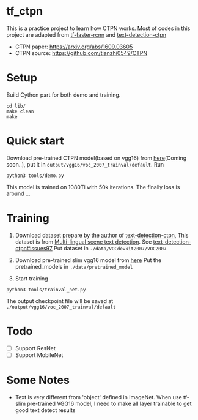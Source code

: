 # tf_ctpn

This is a practice project to learn how CTPN works. Most of codes in this project are adapted from
[tf-faster-rcnn](https://github.com/endernewton/tf-faster-rcnn) and [text-detection-ctpn](https://github.com/eragonruan/text-detection-ctpn)

- CTPN paper: https://arxiv.org/abs/1609.03605
- CTPN source: https://github.com/tianzhi0549/CTPN

# Setup
Build Cython part for both demo and training.
```
cd lib/
make clean
make
```

# Quick start
Download pre-trained CTPN model(based on vgg16) from [here]()(Coming soon..), put it in `output/vgg16/voc_2007_trainval/default`.
Run 
```
python3 tools/demo.py
```

This model is trained on 1080Ti with 50k iterations. The finally loss is around ...

# Training
1. Download dataset prepare by the author of [text-detection-ctpn](https://github.com/eragonruan/text-detection-ctpn), 
This dataset is from [Multi-lingual scene text detection](http://rrc.cvc.uab.es/?ch=8&com=downloads). 
See [text-detection-ctpn#issues97](https://github.com/eragonruan/text-detection-ctpn/issues/97)
Put dataset in `./data/VOCdevkit2007/VOC2007`

1. Download pre-trained slim vgg16 model from [here](https://github.com/tensorflow/models/tree/master/research/slim#pre-trained-models)
Put the pretrained_models in `./data/pretrained_model`

1. Start training
```
python3 tools/trainval_net.py
```
The output checkpoint file will be saved at `./output/vgg16/voc_2007_trainval/default`


# Todo
- [ ] Support ResNet
- [ ] Support MobileNet

# Some Notes
- Text is very different from 'object' defined in ImageNet. When use tf-slim pre-trained VGG16 model, I need to
make all layer trainable to get good text detect results
